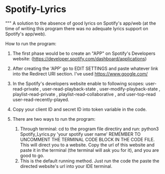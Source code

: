 # Spotify-Lyrics


"""
A solution to the absence of good lyrics on Spotify's app/web (at the time of writing this 
program there was no adequate lyrics support on Spotify's app/web). 

How to run the program:

1. The first phase would be to create an "APP" on Spotify's Developers website:
 (https://developer.spotify.com/dashboard/applications) 

2. After creating the 'APP' go to EDIT SETTINGS and paste whatever link into the Redirect URI section.
 I've used https://www.google.com/

3. In the Spotify's developers website enable to following scopes: user-read-private , user-read-playback-state , user-modify-playback-state , playlist-read-private 
 , playlist-read-collaborative , and user-top-read user-read-recently-played.
 
4. Copy your client ID and secret ID into token variable in the code.

5. There are two ways to run the program:
  
    1. Through terminal: cd to the program file directiry and run: python3 Spotify_Lyrics.py 'your spotify user name' REMEMBER TO UNCOMMENT THE TERMINAL CODE BLOCK        IN THE CODE FILE. This will direct you to a website. Copy the url of this website and paste it in the terminal (the terminal will ask you for it), and you          are good to go.
    2. This is the default running method. Just run the code the paste the directed website's url into your IDE terminal. 
    

  
